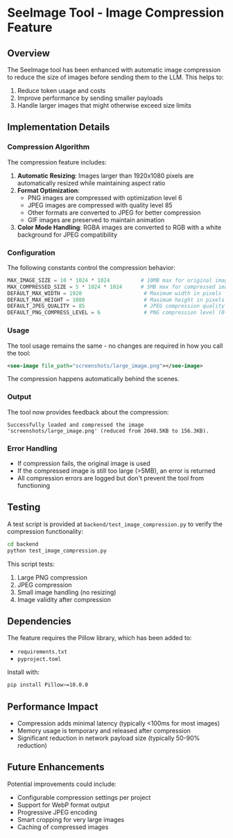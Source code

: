 # SeeImage Tool - Image Compression Feature

## Overview

The SeeImage tool has been enhanced with automatic image compression to reduce the size of images before sending them to the LLM. This helps to:

1. Reduce token usage and costs
2. Improve performance by sending smaller payloads
3. Handle larger images that might otherwise exceed size limits

## Implementation Details

### Compression Algorithm

The compression feature includes:

1. **Automatic Resizing**: Images larger than 1920x1080 pixels are automatically resized while maintaining aspect ratio
2. **Format Optimization**: 
   - PNG images are compressed with optimization level 6
   - JPEG images are compressed with quality level 85
   - Other formats are converted to JPEG for better compression
   - GIF images are preserved to maintain animation
3. **Color Mode Handling**: RGBA images are converted to RGB with a white background for JPEG compatibility

### Configuration

The following constants control the compression behavior:

```python
MAX_IMAGE_SIZE = 10 * 1024 * 1024          # 10MB max for original image
MAX_COMPRESSED_SIZE = 5 * 1024 * 1024      # 5MB max for compressed image
DEFAULT_MAX_WIDTH = 1920                    # Maximum width in pixels
DEFAULT_MAX_HEIGHT = 1080                   # Maximum height in pixels
DEFAULT_JPEG_QUALITY = 85                   # JPEG compression quality (0-100)
DEFAULT_PNG_COMPRESS_LEVEL = 6              # PNG compression level (0-9)
```

### Usage

The tool usage remains the same - no changes are required in how you call the tool:

```xml
<see-image file_path="screenshots/large_image.png"></see-image>
```

The compression happens automatically behind the scenes.

### Output

The tool now provides feedback about the compression:

```
Successfully loaded and compressed the image 'screenshots/large_image.png' (reduced from 2048.5KB to 156.3KB).
```

### Error Handling

- If compression fails, the original image is used
- If the compressed image is still too large (>5MB), an error is returned
- All compression errors are logged but don't prevent the tool from functioning

## Testing

A test script is provided at `backend/test_image_compression.py` to verify the compression functionality:

```bash
cd backend
python test_image_compression.py
```

This script tests:
1. Large PNG compression
2. JPEG compression
3. Small image handling (no resizing)
4. Image validity after compression

## Dependencies

The feature requires the Pillow library, which has been added to:
- `requirements.txt`
- `pyproject.toml`

Install with:
```bash
pip install Pillow>=10.0.0
```

## Performance Impact

- Compression adds minimal latency (typically <100ms for most images)
- Memory usage is temporary and released after compression
- Significant reduction in network payload size (typically 50-90% reduction)

## Future Enhancements

Potential improvements could include:
- Configurable compression settings per project
- Support for WebP format output
- Progressive JPEG encoding
- Smart cropping for very large images
- Caching of compressed images 